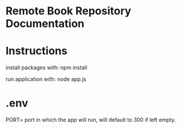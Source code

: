 Remote Book Repository Documentation
=========================


Instructions
==========

install packages with:
npm install

run application with:
node app.js

.env
==========

PORT= port in which the app will run, will default to 300 if left empty.